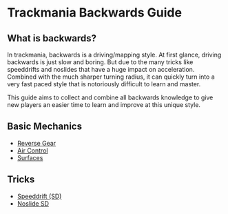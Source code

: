 Trackmania Backwards Guide
===

What is backwards?
---

In trackmania, backwards is a driving/mapping style. At first glance, driving backwards is just slow and boring. But due to the many tricks like speeddrifts and noslides that have a huge impact on acceleration. Combined with the much sharper turning radius, it can quickly turn into a very fast paced style that is notoriously difficult to learn and master.

This guide aims to collect and combine all backwards knowledge to give new players an easier time to learn and improve at this unique style.

Basic Mechanics
---
- [Reverse Gear](/bFtS0964Qu65uLN7-6oVEw)
- [Air Control](/cTB_5vK5RPG1xVqD7CzjZg)
- [Surfaces](/fYfib5toTq2rqptYELdz5Q)

Tricks
---
- [Speeddrift (SD)](/tvjt8MMWT12RHeBUwEQxsg)
- [Noslide SD](/zqH_Fe_QQ32jdWk5Ovjz7g)
